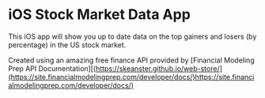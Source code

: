 # iOS Stock Market Data App

This iOS app will show you up to date data on the top gainers and losers (by percentage) in the US stock market.

Created using an amazing free finance API provided by [Financial Modeling Prep API Documentation][(https://skeanster.github.io/web-store/](https://site.financialmodelingprep.com/developer/docs/)https://site.financialmodelingprep.com/developer/docs/)
